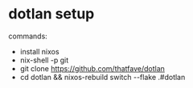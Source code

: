 # dotlan setup
commands:
- install nixos
- nix-shell -p git
- git clone https://github.com/thatfave/dotlan
- cd dotlan && nixos-rebuild switch --flake .#dotlan
